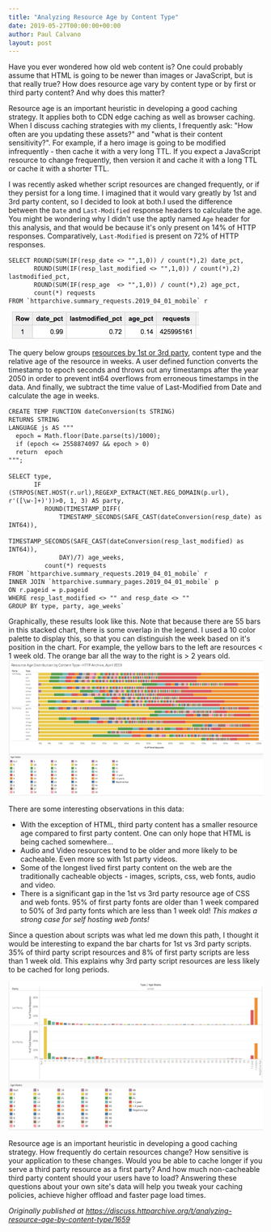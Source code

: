 ```yaml
---
title: "Analyzing Resource Age by Content Type"
date: 2019-05-27T00:00:00+00:00
author: Paul Calvano
layout: post
---
```


Have you ever wondered how old web content is? One could probably assume that HTML is going to be newer than images or JavaScript, but is that really true?  How does resource age vary by content type or by first or third party content? And why does this matter?

Resource age is an important heuristic in developing a good caching strategy. It applies both to CDN edge caching as well as browser caching. When I discuss caching strategies with my clients, I frequently ask: "How often are you updating these assets?" and "what is their content sensitivity?". For example, if a hero image is going to be modified infrequently - then cache it with a very long TTL. If you expect a JavaScript resource to change frequently, then version it and cache it with a long TTL or cache it with a shorter TTL. 

I was recently asked whether script resources are changed frequently, or if they persist for  a long time. I imagined that it would vary greatly by 1st and 3rd party content, so I decided to look at both.I  used the difference between the `Date` and `Last-Modified` response headers to calculate the age.  You might be wondering why I didn't use the aptly named `Age` header for this analysis, and that would be because it's only present on 14% of HTTP responses. Comparatively, `Last-Modified` is present on 72% of HTTP responses. 

```
SELECT ROUND(SUM(IF(resp_date <> "",1,0)) / count(*),2) date_pct,
       ROUND(SUM(IF(resp_last_modified <> "",1,0)) / count(*),2) lastmodified_pct,
       ROUND(SUM(IF(resp_age  <> "",1,0)) / count(*),2) age_pct,
       count(*) requests
FROM `httparchive.summary_requests.2019_04_01_mobile` r
```
![377x55](/assets/img/blog/analyzing-resource-age-by-content-type/1.png) 

The query below groups [resources by 1st or 3rd party](https://discuss.httparchive.org/t/what-is-the-distribution-of-1st-party-vs-3rd-party-resources/100), content type and the relative age of the resource in weeks. A user defined function converts the timestamp to epoch seconds and throws out any timestamps after the year 2050 in order to prevent int64 overflows from erroneous timestamps in the data. And finally, we subtract the time value of Last-Modified from Date and calculate the age in weeks.

```
CREATE TEMP FUNCTION dateConversion(ts STRING)
RETURNS STRING
LANGUAGE js AS """
  epoch = Math.floor(Date.parse(ts)/1000);
  if (epoch <= 2558874097 && epoch > 0) 
  return  epoch
""";

SELECT type,
       IF (STRPOS(NET.HOST(r.url),REGEXP_EXTRACT(NET.REG_DOMAIN(p.url), r'([\w-]+)'))>0, 1, 3) AS party,
          ROUND(TIMESTAMP_DIFF(
              TIMESTAMP_SECONDS(SAFE_CAST(dateConversion(resp_date) as INT64)), 
              TIMESTAMP_SECONDS(SAFE_CAST(dateConversion(resp_last_modified) as INT64)), 
              DAY)/7) age_weeks,
          count(*) requests
FROM `httparchive.summary_requests.2019_04_01_mobile` r
INNER JOIN `httparchive.summary_pages.2019_04_01_mobile` p
ON r.pageid = p.pageid
WHERE resp_last_modified <> "" and resp_date <> ""
GROUP BY type, party, age_weeks`
```

Graphically, these results look like this. Note that because there are 55 bars in this stacked chart, there is some overlap in the legend. I used a 10 color palette to display this, so that you can distinguish the week based on it's position in the chart.  For example, the yellow bars to the left are resources < 1 week old.  The orange bar all the way to the right is > 2 years old. 
![690x366](/assets/img/blog/analyzing-resource-age-by-content-type/2.jpeg) 

There are some interesting observations in this data:
* With the exception of HTML, third party content has a smaller resource age compared to first party content. One can only hope that HTML is being cached somewhere... 
* Audio and Video resources tend to be older and more likely to be cacheable. Even more so with 1st party videos.
* Some of the longest lived first party content on the web are the traditionally cacheable objects - images, scripts, css, web fonts, audio and video. 
* There is a significant gap in the 1st vs 3rd party resource age of CSS and web fonts.  95% of first party fonts are older than 1 week compared to 50% of 3rd party fonts which are less than 1 week old! *This makes a strong case for self hosting web fonts!*   

Since a question about scripts was what led me down this path, I thought it would be interesting to expand the bar charts for 1st vs 3rd party scripts.  35% of third party script resources and  8% of first party scripts are less than 1 week old. This explains why 3rd party script resources are less likely to be cached for long periods.   

![690x404](/assets/img/blog/analyzing-resource-age-by-content-type/3.jpg) 

Resource age is an important heuristic in developing a good caching strategy.  How frequently do certain resources change? How sensitive is your application to these changes. Would you be able to cache longer if you serve a third party resource as a first party? And how much non-cacheable third party content should your users have to load?  Answering these questions about your own site's data will help you tweak your caching policies, achieve higher offload and faster page load times.

_Originally published at <https://discuss.httparchive.org/t/analyzing-resource-age-by-content-type/1659>_